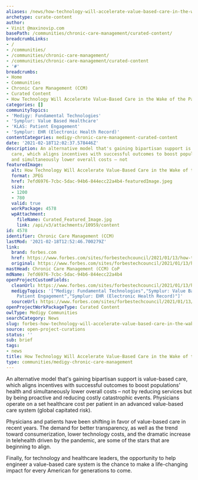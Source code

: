```yaml
---
aliases: /news/how-technology-will-accelerate-value-based-care-in-the-wake-of-the-pandemic
archetype: curate-content
author:
- Vinit @maxinovip.com
basePath: /communities/chronic-care-management/curated-content/
breadcrumbLinks:
- /
- /communities/
- /communities/chronic-care-management/
- /communities/chronic-care-management/curated-content
- '#'
breadcrumbs:
- Home
- Communities
- Chronic Care Management (CCM)
- Curated Content
- How Technology Will Accelerate Value-Based Care in the Wake of the Pandemic
categories: []
communityTopics:
- 'Medigy: Fundamental Technologies'
- 'Symplur: Value Based Healthcare'
- 'KLAS: Patient Engagement'
- 'Symplur: EHR (Electronic Health Record)'
contentCategories: medigy-chronic-care-management-curated-content
date: '2021-02-18T12:02:37.578446Z'
description: An alternative model that's gaining bipartisan support is value-based
  care, which aligns incentives with successful outcomes to boost populations' health
  and simultaneously lower overall costs – not
featuredImage:
  alt: How Technology Will Accelerate Value-Based Care in the Wake of the Pandemic
  format: JPEG
  href: 7efd6976-7cbc-5dac-94b6-844ecc22a4b4-featuredImage.jpeg
  size:
  - 1200
  - 780
  valid: true
  workPackage: 4578
  wpAttachment:
    fileName: Curated_Featured_Image.jpg
    link: /api/v3/attachments/10959/content
id: 4578
identifier: Chronic Care Management (CCM)
lastMod: '2021-02-18T12:52:46.700279Z'
link:
  brand: forbes.com
  href: https://www.forbes.com/sites/forbestechcouncil/2021/01/13/how-technology-will-accelerate-value-based-care-in-the-wake-of-the-pandemic/?sh=666765e72acf
  original: https://www.forbes.com/sites/forbestechcouncil/2021/01/13/how-technology-will-accelerate-value-based-care-in-the-wake-of-the-pandemic/?sh=666765e72acf
mastHead: Chronic Care Management (CCM) CoP
mdName: 7efd6976-7cbc-5dac-94b6-844ecc22a4b4
openProjectCustomFields:
  cleanUrl: https://www.forbes.com/sites/forbestechcouncil/2021/01/13/how-technology-will-accelerate-value-based-care-in-the-wake-of-the-pandemic/?sh=666765e72acf
  medigyTopics: '["Medigy: Fundamental Technologies","Symplur: Value Based Healthcare","KLAS:
    Patient Engagement","Symplur: EHR (Electronic Health Record)"]'
  sourceUrl: https://www.forbes.com/sites/forbestechcouncil/2021/01/13/how-technology-will-accelerate-value-based-care-in-the-wake-of-the-pandemic/?sh=666765e72acf
openProjectWorkPackageType: Curated Content
owlType: Medigy Communities
searchCategory: News
slug: forbes-how-technology-will-accelerate-value-based-care-in-the-wake-of-the-pandemic
source: open-project-curations
status: ''
sub: brief
tags:
- news
title: How Technology Will Accelerate Value-Based Care in the Wake of the Pandemic
type: communities/medigy-chronic-care-management
---
```


<p>An alternative model that's gaining bipartisan support is value-based care, which aligns incentives with successful outcomes to boost populations' health and simultaneously lower overall costs – not by reducing services but by being proactive and reducing costly catastrophic events. Physicians operate on a set healthcare cost per patient in an advanced value-based care system (global capitated risk).</p><p>Physicians and patients have been shifting in favor of value-based care in recent years. The demand for better transparency, as well as the trend toward consumerization, lower technology costs, and the dramatic increase in telehealth driven by the pandemic, are some of the stars that are beginning to align.</p><p>Finally, for technology and healthcare leaders, the opportunity to help engineer a value-based care system is the chance to make a life-changing impact for every American for generations to come. &nbsp;</p>